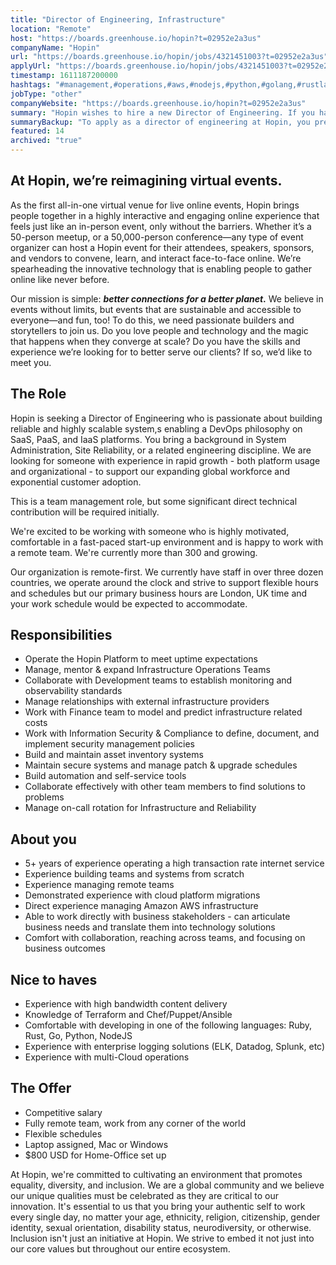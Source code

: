 ```yaml
---
title: "Director of Engineering, Infrastructure"
location: "Remote"
host: "https://boards.greenhouse.io/hopin?t=02952e2a3us"
companyName: "Hopin"
url: "https://boards.greenhouse.io/hopin/jobs/4321451003?t=02952e2a3us"
applyUrl: "https://boards.greenhouse.io/hopin/jobs/4321451003?t=02952e2a3us#app"
timestamp: 1611187200000
hashtags: "#management,#operations,#aws,#nodejs,#python,#golang,#rustlang,#rubylang,#css,#chef,#terraform"
jobType: "other"
companyWebsite: "https://boards.greenhouse.io/hopin?t=02952e2a3us"
summary: "Hopin wishes to hire a new Director of Engineering. If you have 5+ years of experience operating a high transaction rate internet service, consider applying."
summaryBackup: "To apply as a director of engineering at Hopin, you preferably need to have some knowledge of: #management, #operations, #nodejs."
featured: 14
archived: "true"
---
```


## At Hopin, we’re reimagining virtual events.

As the first all-in-one virtual venue for live online events, Hopin brings people together in a highly interactive and engaging online experience that feels just like an in-person event, only without the barriers. Whether it’s a 50-person meetup, or a 50,000-person conference—any type of event organizer can host a Hopin event for their attendees, speakers, sponsors, and vendors to convene, learn, and interact face-to-face online. We’re spearheading the innovative technology that is enabling people to gather online like never before.

Our mission is simple: **_better connections for a better planet_.** We believe in events without limits, but events that are sustainable and accessible to everyone—and fun, too! To do this, we need passionate builders and storytellers to join us. Do you love people and technology and the magic that happens when they converge at scale? Do you have the skills and experience we’re looking for to better serve our clients? If so, we’d like to meet you.

## The Role

Hopin is seeking a Director of Engineering who is passionate about building reliable and highly scalable system,s enabling a DevOps philosophy on SaaS, PaaS, and IaaS platforms. You bring a background in System Administration, Site Reliability, or a related engineering discipline. We are looking for someone with experience in rapid growth - both platform usage and organizational - to support our expanding global workforce and exponential customer adoption.

This is a team management role, but some significant direct technical contribution will be required initially.

We're excited to be working with someone who is highly motivated, comfortable in a fast-paced start-up environment and is happy to work with a remote team. We're currently more than 300 and growing.

Our organization is remote-first. We currently have staff in over three dozen countries, we operate around the clock and strive to support flexible hours and schedules but our primary business hours are London, UK time and your work schedule would be expected to accommodate.

## Responsibilities

*   Operate the Hopin Platform to meet uptime expectations
*   Manage, mentor & expand Infrastructure Operations Teams
*   Collaborate with Development teams to establish monitoring and observability standards
*   Manage relationships with external infrastructure providers
*   Work with Finance team to model and predict infrastructure related costs
*   Work with Information Security & Compliance to define, document, and implement security management policies
*   Build and maintain asset inventory systems
*   Maintain secure systems and manage patch & upgrade schedules
*   Build automation and self-service tools
*   Collaborate effectively with other team members to find solutions to problems
*   Manage on-call rotation for Infrastructure and Reliability

## About you

*   5+ years of experience operating a high transaction rate internet service
*   Experience building teams and systems from scratch
*   Experience managing remote teams
*   Demonstrated experience with cloud platform migrations
*   Direct experience managing Amazon AWS infrastructure
*   Able to work directly with business stakeholders - can articulate business needs and translate them into technology solutions
*   Comfort with collaboration, reaching across teams, and focusing on business outcomes

## Nice to haves

*   Experience with high bandwidth content delivery
*   Knowledge of Terraform and Chef/Puppet/Ansible
*   Comfortable with developing in one of the following languages: Ruby, Rust, Go, Python, NodeJS
*   Experience with enterprise logging solutions (ELK, Datadog, Splunk, etc)
*   Experience with multi-Cloud operations

## The Offer

*   Competitive salary
*   Fully remote team, work from any corner of the world
*   Flexible schedules
*   Laptop assigned, Mac or Windows
*   $800 USD for Home-Office set up

At Hopin, we're committed to cultivating an environment that promotes equality, diversity, and inclusion. We are a global community and we believe our unique qualities must be celebrated as they are critical to our innovation. It's essential to us that you bring your authentic self to work every single day, no matter your age, ethnicity, religion, citizenship, gender identity, sexual orientation, disability status, neurodiversity, or otherwise. Inclusion isn't just an initiative at Hopin. We strive to embed it not just into our core values but throughout our entire ecosystem.

